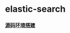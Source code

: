 # elastic-search
### [源码环境搭建](https://github.com/jassassin/elastic-search/wiki/ElasticSearch%E6%BA%90%E7%A0%81%E7%8E%AF%E5%A2%83%E6%90%AD%E5%BB%BA)

